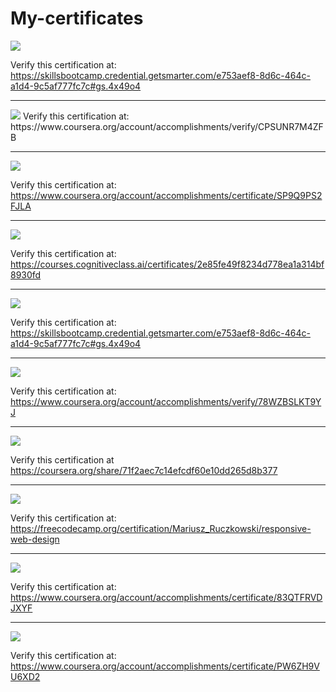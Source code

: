 # My-certificates

<img src="https://github.com/gines18/My-certificates/assets/60331349/dafcd2b5-ba22-453b-a80c-848f1f54e7a6"/>

Verify this certification at:
https://skillsbootcamp.credential.getsmarter.com/e753aef8-8d6c-464c-a1d4-9c5af777fc7c#gs.4x49o4

<hr>
<img src="https://github.com/gines18/My-certificates/blob/main/Certificate/Screenshot%202024-03-20%20at%2016.01.56.png?raw=true"/>
Verify this certification at:
https://www.coursera.org/account/accomplishments/verify/CPSUNR7M4ZFB

<hr>

<img src="https://github.com/gines18/My-certificates/blob/main/Certificate/python.png"/>

Verify this certification at:
https://www.coursera.org/account/accomplishments/certificate/SP9Q9PS2FJLA

<hr>

<img src="https://github.com/gines18/My-certificates/blob/main/Certificate/Screenshot%202023-10-25%20at%2012.48.19.png"/>

Verify this certification at:
https://courses.cognitiveclass.ai/certificates/2e85fe49f8234d778ea1a314bf8930fd

<hr>

<img src="https://github.com/gines18/My-certificates/blob/main/Certificate/Screenshot%202023-10-18%20at%2015.55.46.png?raw=true"/>

Verify this certification at:
https://skillsbootcamp.credential.getsmarter.com/e753aef8-8d6c-464c-a1d4-9c5af777fc7c#gs.4x49o4

<hr> 

<img src="https://github.com/gines18/My-certificates/blob/main/Certificate/Screenshot%202023-09-07%20at%2013.48.36.png?raw=true"/>

Verify this certification at:
https://www.coursera.org/account/accomplishments/verify/78WZBSLKT9YJ

<hr>

<img src="https://github.com/gines18/My-certificates/blob/main/Certificate/Screenshot%202023-08-26%20at%2022.43.42.png?raw=true"/>

Verify this certification at
https://coursera.org/share/71f2aec7c14efcdf60e10dd265d8b377

<hr>

<img src="https://github.com/gines18/My-certificates/blob/main/Certificate/Screenshot%202023-02-10%20at%2019.06.22.png"/>

Verify this certification at:
https://freecodecamp.org/certification/Mariusz_Ruczkowski/responsive-web-design

<hr>

<img src="https://github.com/gines18/My-certificates/blob/main/Certificate/Introduction%20to%20Web%20Development%20with%20HTML,%20CSS,%20JavaScript.jpg?raw=true">

Verify this certification at:
https://www.coursera.org/account/accomplishments/certificate/83QTFRVDJXYF

<hr>

<img src="https://github.com/gines18/My-certificates/blob/main/Certificate/IntroductiontoCloudComputing_Badge20230719-28-twiy5m.jpg?raw=true">

Verify this certification at:
https://www.coursera.org/account/accomplishments/certificate/PW6ZH9VU6XD2
